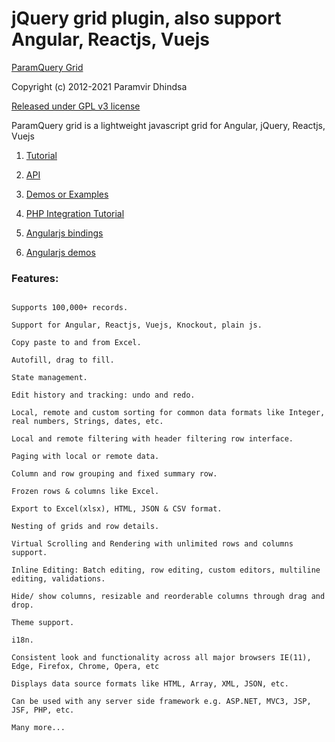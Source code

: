 jQuery grid plugin, also support Angular, Reactjs, Vuejs
========================================================
[ParamQuery Grid](http://paramquery.com)

Copyright (c) 2012-2021 Paramvir Dhindsa 

[Released under GPL v3 license](http://paramquery.com/license)
       
ParamQuery grid is a lightweight javascript grid for Angular, jQuery, Reactjs, Vuejs


1. [Tutorial](http://paramquery.com/tutorial)

2. [API](http://paramquery.com/api)

3. [Demos or Examples](http://paramquery.com/demos)

4. [PHP Integration Tutorial](http://paramquery.com/tutorial/php)

5. [Angularjs bindings](http://angularjsgrid.com)

6. [Angularjs demos](http://angularjsgrid.com/demos)


### Features:

```

Supports 100,000+ records.

Support for Angular, Reactjs, Vuejs, Knockout, plain js. 

Copy paste to and from Excel.

Autofill, drag to fill.

State management.

Edit history and tracking: undo and redo.

Local, remote and custom sorting for common data formats like Integer, real numbers, Strings, dates, etc.

Local and remote filtering with header filtering row interface.

Paging with local or remote data.

Column and row grouping and fixed summary row.

Frozen rows & columns like Excel.

Export to Excel(xlsx), HTML, JSON & CSV format.

Nesting of grids and row details.

Virtual Scrolling and Rendering with unlimited rows and columns support.

Inline Editing: Batch editing, row editing, custom editors, multiline editing, validations.

Hide/ show columns, resizable and reorderable columns through drag and drop.

Theme support.

i18n.

Consistent look and functionality across all major browsers IE(11), Edge, Firefox, Chrome, Opera, etc

Displays data source formats like HTML, Array, XML, JSON, etc.

Can be used with any server side framework e.g. ASP.NET, MVC3, JSP, JSF, PHP, etc.

Many more...
```
